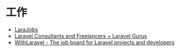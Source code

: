 # 工作

* [LaraJobs](https://larajobs.com/)
* [Laravel Consultants and Freelancers + Laravel Gurus](http://laravelgurus.com/)
* [WithLaravel - The job board for Laravel projects and developers](http://withlaravel.com/)
